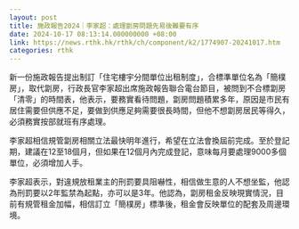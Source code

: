 ```yaml
---
layout: post
title: 施政報告2024｜李家超：處理劏房問題先易後難要有序
date: 2024-10-17 08:13:14.000000000 +08:00
link: https://news.rthk.hk/rthk/ch/component/k2/1774907-20241017.htm
categories: rthk
---
```


新一份施政報告提出制訂「住宅樓宇分間單位出租制度」，合標準單位名為「簡樸房」，取代劏房，行政長官李家超出席施政報告聯合電台節目，被問到不合標劏房「清零」的時間表，他表示，要務實看待問題，劏房問題積累多年，原因是市民有居住需要但供應不足，要做到供應足夠需要很長時間，但他不想劏房居民等得久，必須務實按部就班有序處理。

李家超相信規管劏房相關立法最快明年進行，希望在立法會換屆前完成。至於登記期，建議在12至18個月，但如果在12個月內完成登記，意味每月要處理9000多個單位，必須增加人手。

李家超表示，對違規放租業主的刑罰要具阻嚇性，相信做生意的人不想坐監，他認為刑罰要以2年監禁為起點，亦可以是3年。他認為，劏房租金反映現實情況，目前有規管租金加幅，相信訂立「簡樸房」標準後，租金會反映單位的配套及周邊環境。
